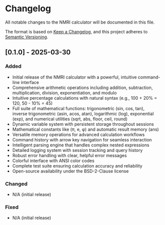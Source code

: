 # Changelog

All notable changes to the NMRI calculator will be documented in this file.

The format is based on [Keep a Changelog](https://keepachangelog.com/en/1.0.0/),
and this project adheres to [Semantic Versioning](https://semver.org/spec/v2.0.0.html).

## [0.1.0] - 2025-03-30

### Added
- Initial release of the NMRI calculator with a powerful, intuitive command-line interface
- Comprehensive arithmetic operations including addition, subtraction, multiplication, division, exponentiation, and modulo
- Intuitive percentage calculations with natural syntax (e.g., 100 + 20% = 120, 50 - 10% = 45)
- Full suite of mathematical functions: trigonometric (sin, cos, tan), inverse trigonometric (asin, acos, atan), logarithmic (log), exponential (exp), and numerical utilities (sqrt, abs, floor, ceil, round)
- Dynamic variable system with persistent storage throughout sessions
- Mathematical constants like (π, e, φ) and automatic result memory (ans)
- Versatile memory operations for advanced calculation workflows
- Command history with arrow key navigation for seamless interaction
- Intelligent parsing engine that handles complex nested expressions
- Detailed logging system with session tracking and query history
- Robust error handling with clear, helpful error messages
- Colorful interface with ANSI color codes
- Complete test suite ensuring calculation accuracy and reliability
- Open-source availability under the BSD-2-Clause license

### Changed
- N/A (initial release)

### Fixed
- N/A (initial release)
